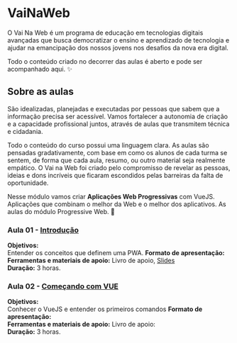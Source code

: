# VaiNaWeb

O Vai Na Web é um programa de educação em tecnologias digitais avançadas que busca democratizar o ensino e aprendizado de tecnologia e ajudar na emancipação dos nossos jovens nos desafios da nova era digital.

Todo o conteúdo criado no decorrer das aulas é aberto e pode ser acompanhado aqui. :sparkles:

## Sobre as aulas

São idealizadas, planejadas e executadas por pessoas que sabem que a informação precisa ser acessível. Vamos fortalecer a autonomia de criação e a capacidade profissional juntos, através de aulas que transmitem técnica e cidadania.

Todo o conteúdo do curso possui uma linguagem clara. As aulas são pensadas gradativamente, com base em como os alunos de cada turma se sentem, de forma que cada aula, resumo, ou outro material seja realmente empático. O Vai na Web foi criado pelo compromisso de revelar as pessoas, ideias e dons incríveis que ficaram escondidos pelas barreiras da falta de oportunidade.

Nesse módulo vamos criar **Aplicações Web Progressivas** com VueJS. Aplicações que combinam o melhor da Web e o melhor dos aplicativos. As aulas do módulo Progressive Web. :rocket:

### Aula 01 - [Introdução](aulas/aula01/aula.md)

**Objetivos:** <br> Entender os conceitos que definem uma PWA.
**Formato de apresentação:**  <br>
**Ferramentas e materiais de apoio:** Livro de apoio, [Slides](http://slides.com/vainaweb/pwa-01) <br>
**Duração:** 3 horas.

### Aula 02 - [Começando com VUE](aulas/aula02/aula.md)

**Objetivos:** <br> Conhecer o VueJS e entender os primeiros comandos
**Formato de apresentação:**  <br>
**Ferramentas e materiais de apoio:** Livro de apoio: <br>
**Duração:** 3 horas.
